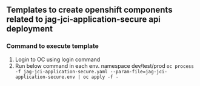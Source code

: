 ## Templates to create openshift components related to jag-jci-application-secure api deployment

### Command to execute template
1) Login to OC using login command
2) Run below command in each env. namespace dev/test/prod
   ``oc process -f jag-jci-application-secure.yaml --param-file=jag-jci-application-secure.env | oc apply -f -``
